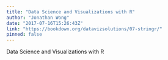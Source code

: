 ```yaml
---
title: "Data Science and Visualizations with R"
author: "Jonathan Wong"
date: "2017-07-16T15:26:43Z"
link: "https://bookdown.org/datavizsolutions/07-stringr/"
pinned: false
---
```


Data Science and Visualizations with R
